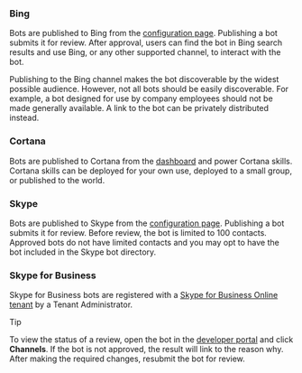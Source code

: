 ### Bing
Bots are published to Bing from the [configuration page](~/channels/channel-bing.md). Publishing a bot submits it for review. After approval, users can find the bot in Bing search results and use Bing, or any other supported channel, to interact with the bot. 

Publishing to the Bing channel makes the bot discoverable by the widest possible audience. However, not all bots should be easily discoverable. For example, a bot designed for use by company employees should not be made generally available. A link to the bot can be privately distributed instead.

### Cortana
Bots are published to Cortana from the [dashboard](https://aka.ms/cortana-publish) and power Cortana skills. Cortana skills can be deployed for your own use, deployed to a small group, or published to the world.

### Skype
Bots are published to Skype from the [configuration page](~/channels/channel-skypeForBusiness.md). Publishing a bot submits it for review. Before review, the bot is limited to 100 contacts. Approved bots do not have limited contacts and you may opt to have the bot included in the Skype bot directory.

### Skype for Business
Skype for Business bots are registered with a [Skype for Business Online tenant](https://msdn.microsoft.com/en-us/skype/Skype-For-Business-Bot-Framework/docs/overview) by a Tenant Administrator.

> [!TIP]
> To view the status of a review, open the bot in the [developer portal](https://dev.botframework.com/) and click **Channels**.
> If the bot is not approved, the result will link to the reason why. After making the required changes, resubmit the bot for review.